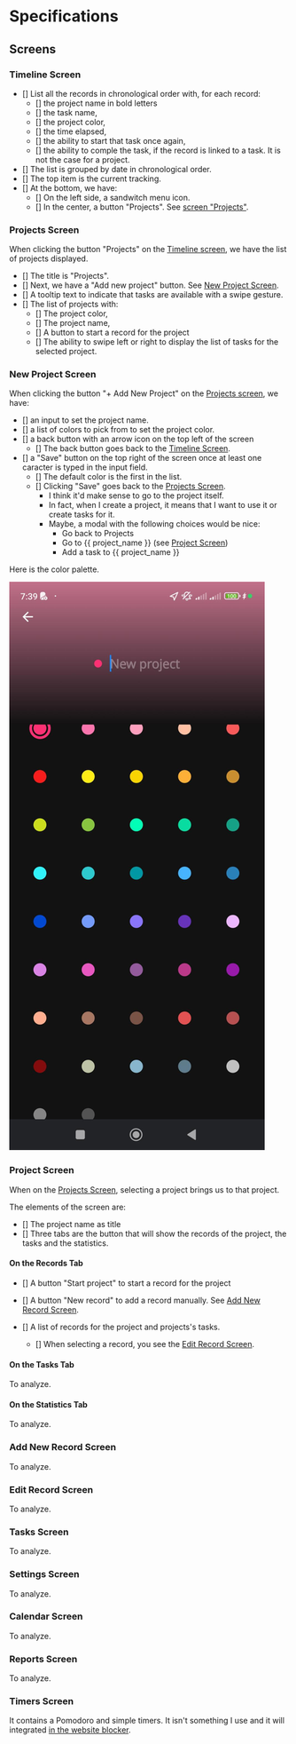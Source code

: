 # Specifications

## Screens

### Timeline Screen

- [] List all the records in chronological order with, for each record:
  - [] the project name in bold letters
  - [] the task name,
  - [] the project color,
  - [] the time elapsed,
  - [] the ability to start that task once again,
  - [] the ability to comple the task, if the record is linked to a task. It is not the case for a project.
- [] The list is grouped by date in chronological order.
- [] The top item is the current tracking.
- [] At the bottom, we have:
  - [] On the left side, a sandwitch menu icon.
  - [] In the center, a button "Projects". See [screen "Projects"](#projects-screen).

### Projects Screen

When clicking the button "Projects" on the [Timeline screen](#timeline-screen), we have the list of projects displayed.

- [] The title is "Projects".
- [] Next, we have a "Add new project" button. See [New Project Screen](#new-project-screen).
- [] A tooltip text to indicate that tasks are available with a swipe gesture.
- [] The list of projects with:
  - [] The project color,
  - [] The project name,
  - [] A button to start a record for the project
  - [] The ability to swipe left or right to display the list of tasks for the selected project.

### New Project Screen

When clicking the button "+ Add New Project" on the [Projects screen](#projects-screen), we have:

- [] an input to set the project name.
- [] a list of colors to pick from to set the project color.
- [] a back button with an arrow icon on the top left of the screen
  - [] The back button goes back to the [Timeline Screen](#timeline-screen).
- [] a "Save" button on the top right of the screen once at least one caracter is typed in the input field.
  - [] The default color is the first in the list.
  - [] Clicking "Save" goes back to the [Projects Screen](#timeline-screen).
    - I think it'd make sense to go to the project itself.
    - In fact, when I create a project, it means that I want to use it or create tasks for it.
    - Maybe, a modal with the following choices would be nice:
      - Go back to Projects
      - Go to {{ project_name }} (see [Project Screen](#project-screen))
      - Add a task to {{ project_name }}

Here is the color palette.

![color palette](images/new-project-color-palette.jpeg)

### Project Screen

When on the [Projects Screen](#projects-screen), selecting a project brings us to that project.

The elements of the screen are:

- [] The project name as title
- [] Three tabs are the button that will show the records of the project, the tasks and the statistics.

#### On the Records Tab

- [] A button "Start project" to start a record for the project
- [] A button "New record" to add a record manually. See [Add New Record Screen](#add-new-record-screen).
- [] A list of records for the project and projects's tasks.

  - [] When selecting a record, you see the [Edit Record Screen](#edit-record-screen).

#### On the Tasks Tab

To analyze.

#### On the Statistics Tab

To analyze.

### Add New Record Screen

To analyze.

### Edit Record Screen

To analyze.

### Tasks Screen

To analyze.

### Settings Screen

To analyze.

### Calendar Screen

To analyze.

### Reports Screen

To analyze.

### Timers Screen

It contains a Pomodoro and simple timers. It isn't something I use and it will integrated [in the website blocker](https://github.com/JeremieLitzler/website-blocker-extension).
